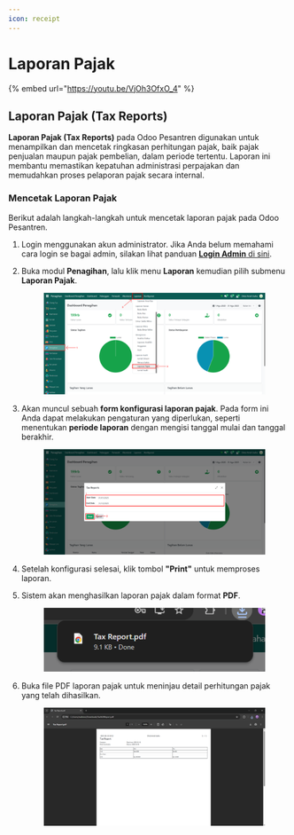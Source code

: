 ```yaml
---
icon: receipt
---
```


# Laporan Pajak

{% embed url="https://youtu.be/VjOh3OfxO_4" %}

## Laporan Pajak (Tax Reports)

**Laporan Pajak (Tax Reports)** pada Odoo Pesantren digunakan untuk menampilkan dan mencetak ringkasan perhitungan pajak, baik pajak penjualan maupun pajak pembelian, dalam periode tertentu. Laporan ini membantu memastikan kepatuhan administrasi perpajakan dan memudahkan proses pelaporan pajak secara internal.

### Mencetak Laporan Pajak

Berikut adalah langkah-langkah untuk mencetak laporan pajak pada Odoo Pesantren.&#x20;

1. Login menggunakan akun administrator. Jika Anda belum memahami cara login se bagai admin, silakan lihat panduan [**Login Admin** di sini](../../../panduan-login/login-admin.md).
2.  Buka modul **Penagihan**, lalu klik menu **Laporan** kemudian pilih submenu **Laporan Pajak**.

    <figure><img src="../../../.gitbook/assets/images-813.png" alt=""><figcaption></figcaption></figure>


3.  Akan muncul sebuah **form konfigurasi laporan pajak**. Pada form ini Anda dapat melakukan pengaturan yang diperlukan, seperti menentukan **periode laporan** dengan mengisi tanggal mulai dan tanggal berakhir.&#x20;

    <figure><img src="../../../.gitbook/assets/images-814.png" alt=""><figcaption></figcaption></figure>


4. Setelah konfigurasi selesai, klik tombol **"Print"** untuk memproses laporan.
5.  Sistem akan menghasilkan laporan pajak dalam format **PDF**.

    <figure><img src="../../../.gitbook/assets/images-815.png" alt=""><figcaption></figcaption></figure>


6.  Buka file PDF laporan pajak untuk meninjau detail perhitungan pajak yang telah dihasilkan.

    <figure><img src="../../../.gitbook/assets/images-816.png" alt=""><figcaption></figcaption></figure>
